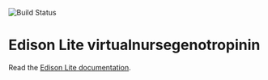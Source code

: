 ![Build Status](https://github.com/pfizer/ednlt-virtualnursegenotropinin/actions/workflows/testing.yml/badge.svg)


# Edison Lite virtualnursegenotropinin

Read the [Edison Lite documentation](https://docs.platforms.pfizer/edison/docs).
